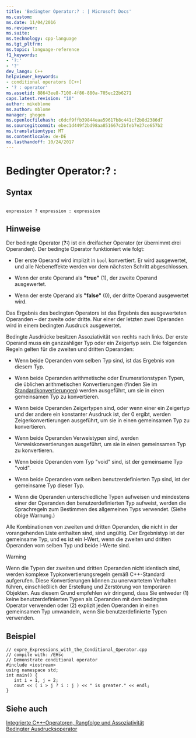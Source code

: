 ```yaml
---
title: 'Bedingter Operator:? : | Microsoft Docs'
ms.custom: 
ms.date: 11/04/2016
ms.reviewer: 
ms.suite: 
ms.technology: cpp-language
ms.tgt_pltfrm: 
ms.topic: language-reference
f1_keywords:
- '?:'
- '?'
dev_langs: C++
helpviewer_keywords:
- conditional operators [C++]
- '? : operator'
ms.assetid: 88643ee8-7100-4f86-880a-705ec22b6271
caps.latest.revision: "10"
author: mikeblome
ms.author: mblome
manager: ghogen
ms.openlocfilehash: c6dcf9ffb39844eaa59617b8c441cf2b8d2386d7
ms.sourcegitcommit: ebec1d449f2bd98aa851667c2bfeb7e27ce657b2
ms.translationtype: MT
ms.contentlocale: de-DE
ms.lasthandoff: 10/24/2017
---
```

# <a name="conditional-operator--"></a>Bedingter Operator:? :
## <a name="syntax"></a>Syntax  
  
```  
  
expression ? expression : expression  
```  
  
## <a name="remarks"></a>Hinweise  
 Der bedingte Operator (**?:**) ist ein dreifacher Operator (er übernimmt drei Operanden). Der bedingte Operator funktioniert wie folgt:  
  
-   Der erste Operand wird implizit in `bool` konvertiert. Er wird ausgewertet, und alle Nebeneffekte werden vor dem nächsten Schritt abgeschlossen.  
  
-   Wenn der erste Operand als **"true"** (1), der zweite Operand ausgewertet.  
  
-   Wenn der erste Operand als **"false"** (0), der dritte Operand ausgewertet wird.  
  
 Das Ergebnis des bedingten Operators ist das Ergebnis des ausgewerteten Operanden – der zweite oder dritte. Nur einer der letzten zwei Operanden wird in einem bedingten Ausdruck ausgewertet.  
  
 Bedingte Ausdrücke besitzen Assoziativität von rechts nach links. Der erste Operand muss ein ganzzahliger Typ oder ein Zeigertyp sein. Die folgenden Regeln gelten für die zweiten und dritten Operanden:  
  
-   Wenn beide Operanden vom selben Typ sind, ist das Ergebnis von diesem Typ.  
  
-   Wenn beide Operanden arithmetische oder Enumerationstypen Typen, die üblichen arithmetischen Konvertierungen (finden Sie im [Standardkonvertierungen](standard-conversions.md)) werden ausgeführt, um sie in einen gemeinsamen Typ zu konvertieren.  
  
-   Wenn beide Operanden Zeigertypen sind, oder wenn einer ein Zeigertyp und der andere ein konstanter Ausdruck ist, der 0 ergibt, werden Zeigerkonvertierungen ausgeführt, um sie in einen gemeinsamen Typ zu konvertieren.  
  
-   Wenn beide Operanden Verweistypen sind, werden Verweiskonvertierungen ausgeführt, um sie in einen gemeinsamen Typ zu konvertieren.  
  
-   Wenn beide Operanden vom Typ "void" sind, ist der gemeinsame Typ "void".  
  
-   Wenn beide Operanden vom selben benutzerdefinierten Typ sind, ist der gemeinsame Typ dieser Typ.  
  
-   Wenn die Operanden unterschiedliche Typen aufweisen und mindestens einer der Operanden den benutzerdefinierten Typ aufweist, werden die Sprachregeln zum Bestimmen des allgemeinen Typs verwendet. (Siehe obige Warnung.)  
  
 Alle Kombinationen von zweiten und dritten Operanden, die nicht in der vorangehenden Liste enthalten sind, sind ungültig. Der Ergebnistyp ist der gemeinsame Typ, und es ist ein l-Wert, wenn die zweiten und dritten Operanden vom selben Typ und beide l-Werte sind.  
  
> [!WARNING]
>  Wenn die Typen der zweiten und dritten Operanden nicht identisch sind, werden komplexe Typkonvertierungsregeln gemäß C++-Standard aufgerufen. Diese Konvertierungen können zu unerwartetem Verhalten führen, einschließlich der Erstellung und Zerstörung von temporären Objekten. Aus diesem Grund empfehlen wir dringend, dass Sie entweder (1) keine benutzerdefinierten Typen als Operanden mit dem bedingten Operator verwenden oder (2) explizit jeden Operanden in einen gemeinsamen Typ umwandeln, wenn Sie benutzerdefinierte Typen verwenden.  
  
## <a name="example"></a>Beispiel  
  
```  
// expre_Expressions_with_the_Conditional_Operator.cpp  
// compile with: /EHsc  
// Demonstrate conditional operator  
#include <iostream>  
using namespace std;  
int main() {  
   int i = 1, j = 2;  
   cout << ( i > j ? i : j ) << " is greater." << endl;  
}  
```  
  
## <a name="see-also"></a>Siehe auch  
 [Integrierte C++-Operatoren, Rangfolge und Assoziativität](../cpp/cpp-built-in-operators-precedence-and-associativity.md)   
 [Bedingter Ausdrucksoperator](../c-language/conditional-expression-operator.md)